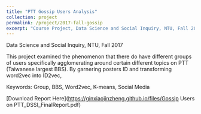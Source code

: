 ```yaml
---
title: "PTT Gossip Users Analysis"
collection: project
permalink: /project/2017-fall-gossip
excerpt: "Course Project, Data Science and Social Inquiry, NTU, Fall 2017"
---
```


Data Science and Social Inquiry, NTU, Fall 2017

This project examined the phenomenon that there do have different groups of users specifically agglomerating around certain different topics on PTT (Taiwanese largest BBS).
By garnering posters ID and transforming word2vec into ID2vec, 

Keywords: Group, BBS, Word2vec, K-means, Social Media

[Download Report Here](https://ginxiaojinzheng.github.io/files/Gossip Users on PTT_DSSI_FinalReport.pdf)
